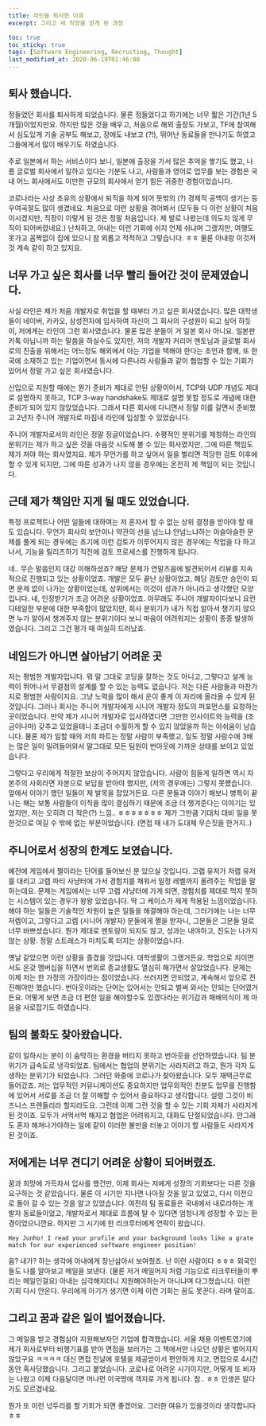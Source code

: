 ```yaml
---
title: 라인을 퇴사한 이유
excerpt: 그리고 새 직장을 얻게 된 과정

toc: true
toc_sticky: true
tags: [Software Engineering, Recruiting, Thought]
last_modified_at: 2020-06-19T01:46:00
---
```


## 퇴사 했습니다.

정들었던 회사를 퇴사하게 되었습니다. 물론 정들었다고 하기에는 너무 짧은 기간(1년 5개월)이었지만요. 하지만 많은 것을 배우고, 처음으로 해외 출장도 가보고, TF에 참여해서 심도있게 기술 공부도 해보고, 장애도 내보고 (?!), 뛰어난 동료들을 만나기도 하였고 그들에게서 많이 배우기도 하였습니다.

주로 일본에서 하는 서비스이다 보니, 일본에 출장을 가서 많은 추억을 쌓기도 했고, 나름 글로벌 회사에서 일하고 있다는 기분도 나고, 사람들과 영어로 업무를 보는 경험은 국내 어느 회사에서도 이만한 규모의 회사에서 얻기 힘든 귀중한 경험이었습니다.

코로나라는 사상 초유의 상황에서 퇴직을 하게 되어 뜻밖의 (?) 경제적 공백이 생기는 등 우여곡절도 많이 생겼네요. 처음으로 이런 상황을 겪어봐서 (모두들 다 이런 상황이 처음이시겠지만, 직장이 이렇게 된 것은 정말 처음입니다. 제 발로 나왔는데 의도치 않게 무직이 되어버렸네요.) 난처하고, 아내는 이런 기회에 쉬지 언제 쉬냐며 그랬지만, 여행도 못가고 꼼짝없이 집에 있으니 참 외롭고 적적하고 그렇습니다. ㅎㅎ 물론 아내랑 이것저것 계속 같이 하고 있지요.

## 너무 가고 싶은 회사를 너무 빨리 들어간 것이 문제였습니다.

사실 라인은 제가 처음 개발자로 취업을 할 때부터 가고 싶은 회사였습니다. 많은 대학생들이 네이버, 카카오, 삼성전자에 입사하여 자신이 그 회사의 구성원이 되고 싶어 하듯이, 저에게는 라인이 그런 회사였습니다. 물론 많은 분들이 거 일본 회사 아니요. 일본판 카톡 아닙니까 하는 말씀을 하실수도 있지만, 저의 개발자 커리어 멘토님과 글로벌 회사로의 진출을 위해서는 어느정도 해외에서 아는 기업을 택해야 한다는 조언과 함께, 또 한국에 소재하고 있는 기업이면서 동시에 다른나라 사람들과 같이 협업할 수 있는 기회가 있어서 정말 가고 싶은 회사였습니다.

신입으로 지원할 때에는 뭔가 준비가 제대로 안된 상황이어서, TCP와 UDP 개념도 제대로 설명하지 못하고, TCP 3-way handshake도 제대로 설명 못할 정도로 개념에 대한 준비가 되어 있지 않았었습니다. 그래서 다른 회사에 다니면서 정말 이를 갈면서 준비했고 2년차 주니어 개발자로 마침내 라인에 입성할 수 있었습니다.

주니어 개발자로서의 라인은 정말 정글이었습니다. 수평적인 분위기를 제창하는 라인의 분위기는 제가 하고 싶은 것을 마음것 시도해 볼 수 있는 회사였지만, 그에 따른 책임도 제가 져야 하는 회사였지요. 제가 무언가를 하고 싶어서 일을 벌리면 적당한 검토 이후에 할 수 있게 되지만, 그에 따른 성과가 나지 않을 경우에는 온전히 제 책임이 되는 것입니다.

## 근데 제가 책임만 지게 될 때도 있었습니다.

특정 프로젝트나 어떤 일들에 대하여는 저 혼자서 할 수 없는 상위 결정을 받아야 할 때도 있습니다. 무언가 회사의 보안이나 약관의 선을 넘느냐 안넘느냐하는 아슬아슬한 문제를 풀게 되는 경우에는 초기에 이런 검토가 이루어지지 않은 경우에는 작업을 다 하고나서, 기능을 릴리즈하기 직전에 검토 프로세스를 진행하게 됩니다.

네.. 무슨 말씀인지 대강 이해하셨죠? 해당 문제가 연말즈음에 발견되어서 리뷰를 지속적으로 진행되고 있는 상황이었죠. 개발은 모두 끝난 상황이었고, 해당 검토만 승인이 되면 문제 없이 나가는 상황이었는데, 상위에서는 이것이 성과가 아니라고 생각했던 모양입니다. 네, 인정받기가 조금 어려운 상황이었죠. 아무래도 주니어 개발자이다보니 요런 디테일한 부분에 대한 부족함이 많았지만, 회사 분위기가 내가 직접 알아서 챙기지 않으면 누가 알아서 챙겨주지 않는 분위기이다 보니 마음이 어려워지는 상황이 종종 발생하였습니다. 그리고 그건 평가 때 여실히 드러났죠.

## 네임드가 아니면 살아남기 어려운 곳

저는 평범한 개발자입니다. 뭐 말 그대로 코딩을 잘하는 것도 아니고, 그렇다고 설계 능력이 뛰어나서 무결점의 설계를 할 수 있는 능력도 없습니다. 저는 다른 사람들과 마찬가지로 평범한 사람이지요. 그냥 노력을 많이 해서 운이 좋게 이 자리에 올라올 수 있게 된 것입니다. 그러나 회사는 주니어 개발자에게 시니어 개발자 정도의 퍼포먼스를 요청하는 곳이었습니다. 만약 제가 시니어 개발자로 입사하였다면 그만한 인사이트와 능력을 (조금이나마) 갖추고 있었을테니 조금더 수월하게 할 수 있지 않았을까 하는 아쉬움이 남습니다. 물론 제가 일할 때의 저희 파트는 정말 사람이 부족했고, 일도 정말 사람수에 3배는 많은 일이 밀려들어와서 말그대로 모든 팀원이 번아웃에 가까운 상태를 보이고 있었습니다.

그렇다고 우리에게 적절한 보상이 주어지지 않았습니다. 사람이 힘들게 일하면 역시 자본주의 사회라면 자본으로 보답을 받아야 했지만, (저의 경우에는) 그렇지 못헀습니다. 앞에서 이야기 했던 일들이 제 발목을 잡았거든요. 다른 분들과 이야기 해보니 병특이 끝나는 해는 보통 사람들이 이직을 많이 결심하기 때문에 조금 더 챙겨준다는 이야기는 있었지만, 저는 오히려 더 적은(?) 느낌.. ㅎㅎㅎㅎㅎㅎㅎ 제가 그만큼 기대치 대비 일을 못한것으로 여길 수 밖에 없는 부분이었습니다. (면접 때 내가 도대체 무슨짓을 한거지..)

## 주니어로서 성장의 한계도 보였습니다.

예전에 게임에서 쩔이라는 단어를 들어보신 분 있으실 것입니다. 고렙 유저가 저렙 유저를 대리고 고렙 파티 사냥터에 가서 경험치를 채워서 일정 레벨까지 올려주는 작업을 말하는데요. 문제는 게임에서는 너무 고렙 사냥터에 가게 되면, 경험치를 제대로 먹지 못하는 시스템이 있는 경우가 왕왕 있었습니다. 딱 그 케이스가 제게 적용된 느낌이었습니다. 해야 하는 일들은 기술적인 차원이 높은 일들을 해결해야 하는데, 그러기에는 나는 너무 저렙이고, 그렇다고 고렙 (시니어 개발자) 분들에게 쩔을 받자니, 그분들은 그분들 일로 너무 바쁘셨습니다. 뭔가 제대로 멘토링이 되지도 않고, 성과는 내야하고, 진도는 나가지 않는 상황. 정말 스트레스가 미치도록 터지는 상황이었습니다.

옛날 같았으면 이런 상황을 즐겼을 것입니다. 대학생활이 그랬거든요. 학업으로 치이면서도 온갖 멤버십을 하면서 번외로 종교생활도 열심히 해가면서 살았었습니다. 문제는 이제 저는 한 가정의 가장이라는 점이었습니다. 쓰러지면 안되었고, 계속해서 앞으로 전진해야만 했습니다. 번아웃이라는 단어는 있어서는 안되고 벌써 와서는 안되는 단어였거든요. 어떻게 보면 조금 더 편한 일을 해야할수도 있겠다라는 위기감과 패배의식이 제 마음을 사로잡기도 하였습니다.

## 팀의 불화도 찾아왔습니다.

같이 일하시는 분이 이 숨막히는 환경을 버티지 못하고 번아웃을 선언하였습니다. 팀 분위기가 급속도로 냉각되었죠. 팀에서는 협업의 분위기는 사라지려고 하고, 뭔가 각자 도생하는 분위기가 되었습니다. 그러던 와중에 코로나가 찾아왔습니다. 모두 재택근무로 들어갔죠. 저는 업무적인 커뮤니케이션도 중요하지만 업무외적인 친분도 업무를 진행함에 있어서 서로를 조금 더 잘 이해할 수 있어서 중요하다고 생각합니다. 설령 그것이 비즈니스 프렌들리라 할지라도요. 그런데 이제 그런 것을 할 수 있는 기회 자체가 사라지게 된 것이죠. 모두가 서먹서먹 해지고 협업은 어려워지고, 대화도 단절되었습니다. 안그래도 혼자 해쳐나가야하는 일에 같이 이러한 불만을 터놓고 이야기 할 사람들도 사라지게 된 것이죠.

## 저에게는 너무 견디기 어려운 상황이 되어버렸죠.

꿈과 희망에 가득차서 입사를 했건만, 이제 회사는 저에게 성장의 기회보다는 다른 것을 요구하는 것 같았습니다. 물론 이 시기만 지나면 나아질 것을 알고 있었고, 다시 이전으로 돌아 갈 수 있는 것을 알고 있었습니다. 여전히 팀 동료들은 국내에서 내로라하는 개발자 동료들이었고, 개발자로서 제대로 흐름에 탈 수 있다면 엄청나게 성장할 수 있는 환경이었으니깐요. 하지만 그 시기에 한 리크루터에게 연락이 왔습니다.

`Hey Junho! I read your profile and your background looks like a grate match for our experienced software engineer position!`

음? 내가? 하는 생각에 아내에게 장난삼아서 보여줬죠. 난 이런 사람이다 ㅎㅎㅎ 외국인들도 나를 알아보고 메일을 보낸다. (물론 저거 메일머지 처럼 기능으로 리크루터들이 뿌리는 메일인걸요) 아내는 심각해지더니 지원해야하는거 아니냐며 다그쳤습니다. 이런 기회 다시 안온다. 우리에게 아기가 생기면 이제 이런 기회는 꿈도 못꾼다. 라며 말이죠.

## 그리고 꿈과 같은 일이 벌어졌습니다.

그 메일을 받고 경험삼아 지원해보자던 기업에 합격했습니다. 서울 채용 이벤트였기에 제가 회사로부터 비행기표를 받아 면접을 보러가는 그 책에서만 나오던 상황은 벌어지지 않았구요 ㅋㅋㅋㅋ 대신 면접 전날에 호텔을 제공받아서 편안하게 자고, 면접으로 4시간동안 혹사당했습니다. 그리고 붙었습니다. 코로나로 어려운 시기이지만, 어떻게 또 비자는 나왔고 이제 다음달이면 머나먼 이국땅에 객지로 가게 됩니다. 참.. ㅎㅎ 인생은 알다가도 모르겠네요.

뭔가 또 이런 넋두리를 할 기회가 되면 좋겠어요. 그러한 여유가 있을것이라 생각합니다 ㅎㅎ